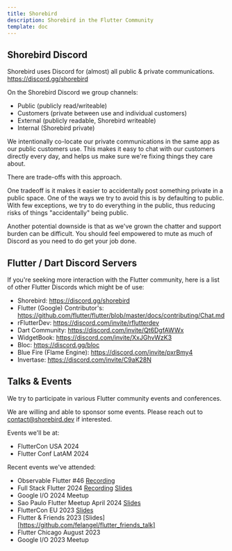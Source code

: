 ```yaml
---
title: Shorebird
description: Shorebird in the Flutter Community
template: doc
---
```


## Shorebird Discord

Shorebird uses Discord for (almost) all public & private communications.
https://discord.gg/shorebird

On the Shorebird Discord we group channels:

- Public (publicly read/writeable)
- Customers (private between use and individual customers)
- External (publicly readable, Shorebird writeable)
- Internal (Shorebird private)

We intentionally co-locate our private communications in the same app as our
public customers use. This makes it easy to chat with our customers directly
every day, and helps us make sure we're fixing things they care about.

There are trade-offs with this approach.

One tradeoff is it makes it easier to accidentally post something private in a
public space. One of the ways we try to avoid this is by defaulting to public.
With few exceptions, we try to do everything in the public, thus reducing risks
of things "accidentally" being public.

Another potential downside is that as we've grown the chatter and support
burden can be difficult. You should feel empowered to mute as much of Discord
as you need to do get your job done.

## Flutter / Dart Discord Servers

If you're seeking more interaction with the Flutter community, here is a
list of other Flutter Discords which might be of use:

- Shorebird: https://discord.gg/shorebird
- Flutter (Google) Contributor's: https://github.com/flutter/flutter/blob/master/docs/contributing/Chat.md
- rFlutterDev: https://discord.com/invite/rflutterdev
- Dart Community: https://discord.com/invite/Qt6DgfAWWx
- WidgetBook: https://discord.com/invite/XxJGhvWzK3
- Bloc: https://discord.gg/bloc
- Blue Fire (Flame Engine): https://discord.com/invite/pxrBmy4
- Invertase: https://discord.com/invite/C9aK28N

## Talks & Events

We try to participate in various Flutter community events and conferences.

We are willing and able to sponsor some events. Please reach out to
contact@shorebird.dev if interested.

Events we'll be at:

- FlutterCon USA 2024
- Flutter Conf LatAM 2024

Recent events we've attended:

- Observable Flutter #46 [Recording](https://www.youtube.com/watch?v=HVRRUY0f0ko)
- Full Stack Flutter 2024 [Recording](https://www.youtube.com/watch?v=LPS0V3RbxDg) [Slides](https://docs.google.com/presentation/d/1CLHTg94HIFZ41mj9EeQ-wW7bbMXSdoG4LSBNiUpFO20/edit)
- Google I/O 2024 Meetup
- Sao Paulo Flutter Meetup April 2024 [Slides](https://docs.google.com/presentation/d/1cr80azyQqhZSP6UfHJG6w1ZncTWPSpsumjUOqv3DBx0/edit)
- FlutterCon EU 2023 [Slides](https://docs.google.com/presentation/d/1MlJut_BIdqY6VjR-ota5pZ2lGw7ROWX-wRwTERKiRnQ/edit)
- Flutter & Friends 2023 [Slides][https://github.com/felangel/flutter_friends_talk]
- Flutter Chicago August 2023
- Google I/O 2023 Meetup

